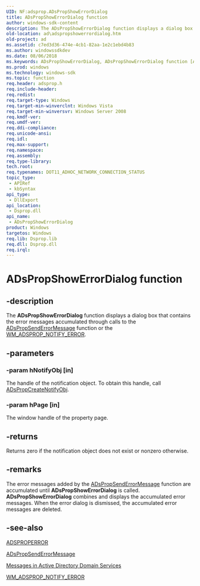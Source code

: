 ```yaml
---
UID: NF:adsprop.ADsPropShowErrorDialog
title: ADsPropShowErrorDialog function
author: windows-sdk-content
description: The ADsPropShowErrorDialog function displays a dialog box that contains the error messages accumulated through calls to the ADsPropSendErrorMessage function or the WM_ADSPROP_NOTIFY_ERROR.
old-location: ad\adspropshowerrordialog.htm
old-project: ad
ms.assetid: c7ed3d36-474e-4cb1-82aa-1e2c1ebd4b83
ms.author: windowssdkdev
ms.date: 08/06/2018
ms.keywords: ADsPropShowErrorDialog, ADsPropShowErrorDialog function [Active Directory], ad.adspropshowerrordialog, adsprop/ADsPropShowErrorDialog
ms.prod: windows
ms.technology: windows-sdk
ms.topic: function
req.header: adsprop.h
req.include-header: 
req.redist: 
req.target-type: Windows
req.target-min-winverclnt: Windows Vista
req.target-min-winversvr: Windows Server 2008
req.kmdf-ver: 
req.umdf-ver: 
req.ddi-compliance: 
req.unicode-ansi: 
req.idl: 
req.max-support: 
req.namespace: 
req.assembly: 
req.type-library: 
tech.root: 
req.typenames: DOT11_ADHOC_NETWORK_CONNECTION_STATUS
topic_type:
 - APIRef
 - kbSyntax
api_type:
 - DllExport
api_location:
 - Dsprop.dll
api_name:
 - ADsPropShowErrorDialog
product: Windows
targetos: Windows
req.lib: Dsprop.lib
req.dll: Dsprop.dll
req.irql: 
---
```


# ADsPropShowErrorDialog function


## -description


The <b>ADsPropShowErrorDialog</b> function displays a dialog box that contains the error messages accumulated through calls to the <a href="https://msdn.microsoft.com/a1ca8440-0b18-4439-9143-bd8119f4f6ae">ADsPropSendErrorMessage</a> function or the <a href="https://msdn.microsoft.com/7abf1b3d-5abe-42cd-baeb-1bf863c7f04d">WM_ADSPROP_NOTIFY_ERROR</a>.


## -parameters




### -param hNotifyObj [in]

The handle of the notification object. To obtain this handle, call <a href="https://msdn.microsoft.com/bfca3801-0d24-4177-8173-b6bf4b854fae">ADsPropCreateNotifyObj</a>.


### -param hPage [in]

The window handle of the property page.


## -returns



Returns zero if the notification object does not exist or nonzero otherwise.




## -remarks



The error messages added by the <a href="https://msdn.microsoft.com/a1ca8440-0b18-4439-9143-bd8119f4f6ae">ADsPropSendErrorMessage</a> function are accumulated until  <b>ADsPropShowErrorDialog</b> is called.  <b>ADsPropShowErrorDialog</b> combines and displays the accumulated  error messages. When the error dialog is dismissed, the accumulated error messages are deleted.




## -see-also




<a href="https://msdn.microsoft.com/584cb3e7-3b26-4346-9162-b3e3064ded1a">ADSPROPERROR</a>



<a href="https://msdn.microsoft.com/a1ca8440-0b18-4439-9143-bd8119f4f6ae">ADsPropSendErrorMessage</a>



<a href="https://msdn.microsoft.com/32a4724b-3182-4521-975c-cef33afee0b2">Messages in Active Directory Domain Services</a>



<a href="https://msdn.microsoft.com/7abf1b3d-5abe-42cd-baeb-1bf863c7f04d">WM_ADSPROP_NOTIFY_ERROR</a>
 

 

